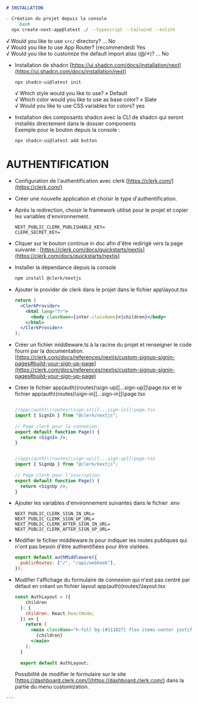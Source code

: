 
```markdown
# INSTALLATION

- Création du projet depuis la console
  ```bash
  npx create-next-app@latest ./ --typescript --tailwind --eslint
  ```
  √ Would you like to use `src/` directory? ... No  
  √ Would you like to use App Router? (recommended) Yes  
  √ Would you like to customize the default import alias (@/*)? ... No

- Installation de shadcn [https://ui.shadcn.com/docs/installation/next](https://ui.shadcn.com/docs/installation/next)
  ```bash
  npx shadcn-ui@latest init
  ```
  √ Which style would you like to use? » Default  
  √ Which color would you like to use as base color? » Slate  
  √ Would you like to use CSS variables for colors? yes

- Installation des composants shadcn avec la CLI de shadcn qui seront installés directement dans le dossier components  
  Exemple pour le bouton depuis la console :
  ```bash
  npx shadcn-ui@latest add button
  ```

# AUTHENTIFICATION

- Configuration de l'authentification avec clerk [https://clerk.com/](https://clerk.com/)
- Créer une nouvelle application et choisir le type d'authentification.
- Après la redirection, choisir le framework utilisé pour le projet et copier les variables d'environnement.

  ```
  NEXT_PUBLIC_CLERK_PUBLISHABLE_KEY=
  CLERK_SECRET_KEY=
  ```

- Cliquer sur le bouton continue in doc afin d'être redirigé vers la page suivante : [https://clerk.com/docs/quickstarts/nextjs](https://clerk.com/docs/quickstarts/nextjs)
- Installer la dépendance depuis la console
  ```bash
  npm install @clerk/nextjs
  ```
- Ajouter le provider de clerk dans le projet dans le fichier app\layout.tsx
  ```jsx
  return (
    <ClerkProvider>
      <html lang="fr">
        <body className={inter.className}>{children}</body>
      </html>
    </ClerkProvider>
  );
  ```
- Créer un fichier middleware.ts à la racine du projet et renseigner le code fourni par la documentation.  
  [https://clerk.com/docs/references/nextjs/custom-signup-signin-pages#build-your-sign-up-page](https://clerk.com/docs/references/nextjs/custom-signup-signin-pages#build-your-sign-up-page)
- Créer le fichier app\(auth)\(routes)\sign-up\[[...sign-up]]\page.tsx et le fichier app\(auth)\(routes)\sign-in\[[...sign-in]]\page.tsx
  ```jsx
  
  //app\(auth)\(routes)\sign-in\[[...sign-in]]\page.tsx
  import { SignIn } from "@clerk/nextjs";
   
  // Page clerk pour la connexion.
  export default function Page() {
    return <SignIn />;
  }


  //app\(auth)\(routes)\sign-up\[[...sign-up]]\page.tsx
  import { SignUp } from "@clerk/nextjs";
   
  // Page clerk pour l'inscription.
  export default function Page() {
    return <SignUp />;
  }
  ```
- Ajouter les variables d'environnement suivantes dans le fichier .env
  ```
  NEXT_PUBLIC_CLERK_SIGN_IN_URL=
  NEXT_PUBLIC_CLERK_SIGN_UP_URL=
  NEXT_PUBLIC_CLERK_AFTER_SIGN_IN_URL=
  NEXT_PUBLIC_CLERK_AFTER_SIGN_UP_URL=
  ```
- Modifier le fichier middleware.ts pour indiquer les routes publiques qui n'ont pas besoin d'être authentifiées pour être visitées.
  ```jsx
  export default authMiddleware({
    publicRoutes: ["/", "/api/webhook"],
  });
  ```
- Modifier l'affichage du formulaire de connexion qui n'est pas centré par défaut en créant un fichier layout app\(auth)\(routes)\layout.tsx
  ```jsx
  const AuthLayout = ({
      children
    }: {
      children: React.ReactNode;
    }) => {
      return ( 
        <main className="h-full bg-[#111827] flex items-center justify-center">
          {children}
        </main>
      );
    }
     
    export default AuthLayout;
  ```
  Possibilité de modifier le formulaire sur le site [https://dashboard.clerk.com/](https://dashboard.clerk.com/) dans la partie du menu customization.
```
---
